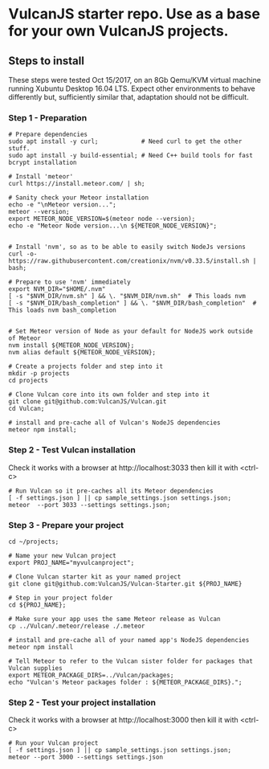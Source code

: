 # VulcanJS starter repo. Use as a base for your own VulcanJS projects.

## Steps to install

These steps were tested Oct 15/2017, on an 8Gb Qemu/KVM virtual machine running Xubuntu Desktop 16.04 LTS.
Expect other environments to behave differently but, sufficiently similar that, adaptation should not be difficult.

### Step 1 - Preparation

    # Prepare dependencies
    sudo apt install -y curl;            # Need curl to get the other stuff.
    sudo apt install -y build-essential; # Need C++ build tools for fast bcrypt installation

    # Install 'meteor'
    curl https://install.meteor.com/ | sh;

    # Sanity check your Meteor installation
    echo -e "\nMeteor version...";
    meteor --version;
    export METEOR_NODE_VERSION=$(meteor node --version);
    echo -e "Meteor Node version...\n ${METEOR_NODE_VERSION}";


    # Install 'nvm', so as to be able to easily switch NodeJs versions
    curl -o- https://raw.githubusercontent.com/creationix/nvm/v0.33.5/install.sh | bash;

    # Prepare to use 'nvm' immediately
    export NVM_DIR="$HOME/.nvm"
    [ -s "$NVM_DIR/nvm.sh" ] && \. "$NVM_DIR/nvm.sh"  # This loads nvm
    [ -s "$NVM_DIR/bash_completion" ] && \. "$NVM_DIR/bash_completion"  # This loads nvm bash_completion


    # Set Meteor version of Node as your default for NodeJS work outside of Meteor
    nvm install ${METEOR_NODE_VERSION};
    nvm alias default ${METEOR_NODE_VERSION};

    # Create a projects folder and step into it
    mkdir -p projects
    cd projects

    # Clone Vulcan core into its own folder and step into it
    git clone git@github.com:VulcanJS/Vulcan.git
    cd Vulcan;

    # install and pre-cache all of Vulcan's NodeJS dependencies
    meteor npm install;

### Step 2 - Test Vulcan installation

 Check it works with a browser at http://localhost:3033
 then kill it with &lt;ctrl-c>

    # Run Vulcan so it pre-caches all its Meteor dependencies
    [ -f settings.json ] || cp sample_settings.json settings.json;
    meteor  --port 3033 --settings settings.json;


### Step 3 - Prepare your project

    cd ~/projects;
    
    # Name your new Vulcan project
    export PROJ_NAME="myvulcanproject";

    # Clone Vulcan starter kit as your named project
    git clone git@github.com:VulcanJS/Vulcan-Starter.git ${PROJ_NAME}

    # Step in your project folder
    cd ${PROJ_NAME};

    # Make sure your app uses the same Meteor release as Vulcan
    cp ../Vulcan/.meteor/release ./.meteor

    # install and pre-cache all of your named app's NodeJS dependencies
    meteor npm install

    # Tell Meteor to refer to the Vulcan sister folder for packages that Vulcan supplies
    export METEOR_PACKAGE_DIRS=../Vulcan/packages;
    echo "Vulcan's Meteor packages folder : ${METEOR_PACKAGE_DIRS}.";

### Step 2 - Test your project installation

 Check it works with a browser at http://localhost:3000
 then kill it with &lt;ctrl-c>

    # Run your Vulcan project
    [ -f settings.json ] || cp sample_settings.json settings.json;
    meteor --port 3000 --settings settings.json

